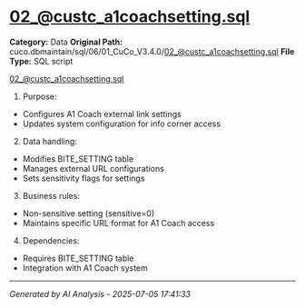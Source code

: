 # 02_@custc_a1coachsetting.sql

**Category:** Data
**Original Path:** cuco.dbmaintain/sql/06/01_CuCo_V3.4.0/02_@custc_a1coachsetting.sql
**File Type:** SQL script

02_@custc_a1coachsetting.sql
1. Purpose:
- Configures A1 Coach external link settings
- Updates system configuration for info corner access

2. Data handling:
- Modifies BITE_SETTING table
- Manages external URL configurations
- Sets sensitivity flags for settings

3. Business rules:
- Non-sensitive setting (sensitive=0)
- Maintains specific URL format for A1 Coach access

4. Dependencies:
- Requires BITE_SETTING table
- Integration with A1 Coach system

---
*Generated by AI Analysis - 2025-07-05 17:41:33*
